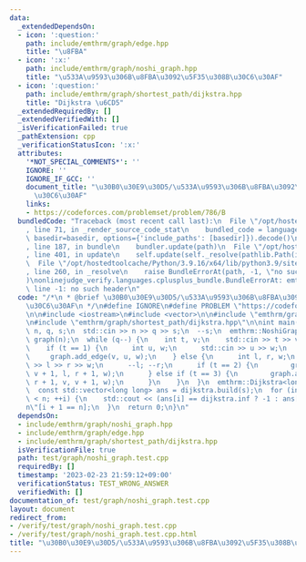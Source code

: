 ```yaml
---
data:
  _extendedDependsOn:
  - icon: ':question:'
    path: include/emthrm/graph/edge.hpp
    title: "\u8FBA"
  - icon: ':x:'
    path: include/emthrm/graph/noshi_graph.hpp
    title: "\u533A\u9593\u306B\u8FBA\u3092\u5F35\u308B\u30C6\u30AF"
  - icon: ':question:'
    path: include/emthrm/graph/shortest_path/dijkstra.hpp
    title: "Dijkstra \u6CD5"
  _extendedRequiredBy: []
  _extendedVerifiedWith: []
  _isVerificationFailed: true
  _pathExtension: cpp
  _verificationStatusIcon: ':x:'
  attributes:
    '*NOT_SPECIAL_COMMENTS*': ''
    IGNORE: ''
    IGNORE_IF_GCC: ''
    document_title: "\u30B0\u30E9\u30D5/\u533A\u9593\u306B\u8FBA\u3092\u5F35\u308B\
      \u30C6\u30AF"
    links:
    - https://codeforces.com/problemset/problem/786/B
  bundledCode: "Traceback (most recent call last):\n  File \"/opt/hostedtoolcache/Python/3.9.16/x64/lib/python3.9/site-packages/onlinejudge_verify/documentation/build.py\"\
    , line 71, in _render_source_code_stat\n    bundled_code = language.bundle(stat.path,\
    \ basedir=basedir, options={'include_paths': [basedir]}).decode()\n  File \"/opt/hostedtoolcache/Python/3.9.16/x64/lib/python3.9/site-packages/onlinejudge_verify/languages/cplusplus.py\"\
    , line 187, in bundle\n    bundler.update(path)\n  File \"/opt/hostedtoolcache/Python/3.9.16/x64/lib/python3.9/site-packages/onlinejudge_verify/languages/cplusplus_bundle.py\"\
    , line 401, in update\n    self.update(self._resolve(pathlib.Path(included), included_from=path))\n\
    \  File \"/opt/hostedtoolcache/Python/3.9.16/x64/lib/python3.9/site-packages/onlinejudge_verify/languages/cplusplus_bundle.py\"\
    , line 260, in _resolve\n    raise BundleErrorAt(path, -1, \"no such header\"\
    )\nonlinejudge_verify.languages.cplusplus_bundle.BundleErrorAt: emthrm/graph/noshi_graph.hpp:\
    \ line -1: no such header\n"
  code: "/*\n * @brief \u30B0\u30E9\u30D5/\u533A\u9593\u306B\u8FBA\u3092\u5F35\u308B\
    \u30C6\u30AF\n */\n#define IGNORE\n#define PROBLEM \"https://codeforces.com/problemset/problem/786/B\"\
    \n\n#include <iostream>\n#include <vector>\n\n#include \"emthrm/graph/noshi_graph.hpp\"\
    \n#include \"emthrm/graph/shortest_path/dijkstra.hpp\"\n\nint main() {\n  int\
    \ n, q, s;\n  std::cin >> n >> q >> s;\n  --s;\n  emthrm::NoshiGraph<long long>\
    \ graph(n);\n  while (q--) {\n    int t, v;\n    std::cin >> t >> v;\n    --v;\n\
    \    if (t == 1) {\n      int u, w;\n      std::cin >> u >> w;\n      --u;\n \
    \     graph.add_edge(v, u, w);\n    } else {\n      int l, r, w;\n      std::cin\
    \ >> l >> r >> w;\n      --l; --r;\n      if (t == 2) {\n        graph.add_edge(v,\
    \ v + 1, l, r + 1, w);\n      } else if (t == 3) {\n        graph.add_edge(l,\
    \ r + 1, v, v + 1, w);\n      }\n    }\n  }\n  emthrm::Dijkstra<long long> dijkstra(graph.graph);\n\
    \  const std::vector<long long> ans = dijkstra.build(s);\n  for (int i = 0; i\
    \ < n; ++i) {\n    std::cout << (ans[i] == dijkstra.inf ? -1 : ans[i]) << \" \\\
    n\"[i + 1 == n];\n  }\n  return 0;\n}\n"
  dependsOn:
  - include/emthrm/graph/noshi_graph.hpp
  - include/emthrm/graph/edge.hpp
  - include/emthrm/graph/shortest_path/dijkstra.hpp
  isVerificationFile: true
  path: test/graph/noshi_graph.test.cpp
  requiredBy: []
  timestamp: '2023-02-23 21:59:12+09:00'
  verificationStatus: TEST_WRONG_ANSWER
  verifiedWith: []
documentation_of: test/graph/noshi_graph.test.cpp
layout: document
redirect_from:
- /verify/test/graph/noshi_graph.test.cpp
- /verify/test/graph/noshi_graph.test.cpp.html
title: "\u30B0\u30E9\u30D5/\u533A\u9593\u306B\u8FBA\u3092\u5F35\u308B\u30C6\u30AF"
---
```

